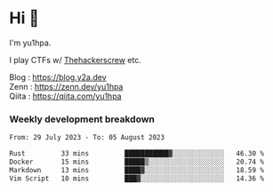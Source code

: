# Hi 👋

I'm yu1hpa.

I play CTFs w/ [Thehackerscrew](https://www.thehackerscrew.team/) etc.

Blog : https://blog.y2a.dev  
Zenn : https://zenn.dev/yu1hpa  
Qiita : https://qiita.com/yu1hpa  

### Weekly development breakdown

<!--START_SECTION:waka-->

```txt
From: 29 July 2023 - To: 05 August 2023

Rust         33 mins         ███████████▓░░░░░░░░░░░░░   46.30 %
Docker       15 mins         █████▒░░░░░░░░░░░░░░░░░░░   20.74 %
Markdown     13 mins         ████▓░░░░░░░░░░░░░░░░░░░░   18.59 %
Vim Script   10 mins         ███▓░░░░░░░░░░░░░░░░░░░░░   14.36 %
```

<!--END_SECTION:waka-->

